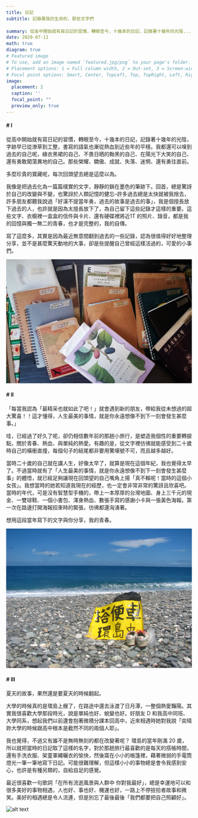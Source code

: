 ```yaml
---
title: 日記
subtitle: 記錄著我的生命的，那些文字們

summary: 從高中開始就有寫日記的習慣，轉眼至今，十幾本的日記，記錄著十幾年的光陰...
date: 2020-07-11
math: true
diagram: true
# Featured image
# To use, add an image named `featured.jpg/png` to your page's folder.
# Placement options: 1 = Full column width, 2 = Out-set, 3 = Screen-width
# Focal point options: Smart, Center, TopLeft, Top, TopRight, Left, Right, BottomLeft, Bottom, BottomRight
image:
  placement: 2
  caption: ''
  focal_point: ""
  preview_only: true
---
```



#### # I
從高中開始就有寫日記的習慣，轉眼至今，十幾本的日記，記錄著十幾年的光陰，字跡早已從潦草到工整，書寫的語氣也漸從熱血到近些年的平穩。我都還可以嗅到過去的自己呢，綠衣黑裙的自己、不畏日晒的黝黑的自己、在陽光下大笑的自己、還有勇敢闖蕩異地的自己。那些榮耀、驕傲、成就、失落、迷惘、還有勇往直前。

多麼珍貴的寶藏呢，每次回頭望去總是這麼以為。

我像是把過去化為一篇篇樸實的文字，靜靜的鎖在墨色的筆跡下。回首，總是驚訝於自己的改變與不變，也驚訝於人類記憶的健忘–許多過去總是太快就被我捨去，許多朋友都聽我說過「好漢不提當年勇，過去的故事是過去的事」，我是個擅長放下過去的人，也許就是因為太擅長放下了，為自己留下這些記錄才這樣的重要。這些文字、衣櫥裡一盒盒的信件與卡片、還有硬碟裡將近1T 的照片、錄音，都是我的回憶與獨一無二的青春，也才是完整的，我的自傳。

寫了這麼多，其實是因為最近無意間翻到過去的一些記錄，認為很值得好好地整理分享，並不是甚麼驚天動地的大事，卻是些提醒自己曾經這樣活過的，可愛的小事們。

![alt text](featured.JPG "")

#### # II
「每當我認為「最精采也就如此了吧！」就會遇到新的朋友，帶給我從未想過的超大驚喜！！這才懂得，人生最美的事情，就是你永遠想像不到下一刻會發生甚麼事。」

哇，已經過了好久了呢，卻仍相信數年前的那趟小旅行，是塑造我個性的重要轉捩點，關於青春、熱血、與單純的熱愛。有趣的是，從文字裡彷彿就能感受到二十歲時自己的橫衝直撞，每個句子的結尾都非要用驚嘆號不可，而且越多越好。

當時二十歲的自己就在講人生，好像太早了，就算是現在這個年紀，我也覺得太早了。不過當時就有了「人生最美的事情，就是你永遠想像不到下一刻會發生甚麼事」的體悟，就已經足夠讓現在回頭望的自己嘴角上揚「真不賴呢！當時的這個小女孩」。我想當時的她若知道我現在的經歷，也一定會非常非常的驚訝且欣喜吧。
當時的年代，可是沒有智慧型手機的，帶上一本厚厚的台灣地圖、身上三千元的現金、一雙球鞋、一個小書包、渾身熱血、數張手寫的感謝小卡與一張黃色海報。第一次在路邊打開海報招車時的緊張，彷彿都還洶湧著。

想用這段當年寫下的文字與你分享，我的青春。

![alt text](IMG_1111.JPG "")

#### # III

夏天的故事，果然還是要夏天的時候翻起。

大學的時候真的是環島上癮了，在路途中還去泳渡了日月潭，一整個熱愛豔陽。其實我很喜歡大學那段時光，說是單純也好、蛻變也好。好朋友 D 和我高中同班、大學同系，想起我們以前還會抱著微積分課本回高中，近來相遇時她對我說「奕晴妳大學的時候跟高中根本是截然不同的兩個人耶」。

我也覺得，不過又有誰不是無時無刻的都在改變著呢？
環島的當年剛滿 20 歲，所以就把當時的日記取了這樣的名字，對於那趟旅行最喜歡的是每天的搭帳時間，還有手洗衣服、架童軍繩曬衣的愉快，然後窩在小小的帳篷裡，藉著微弱的手電筒燈光一筆一筆地寫下日記。可能很難理解，但這樣小小的事物總是會令我感到安心，也許是有種另類的，自給自足的感覺。

最近很喜歡一句歌詞「在所有流逝風景與人群中 你對我最好」，總是幸運地可以和很多美好的事物相遇，人也好、事也好、機運也好，一路上不停撿拾者故事和微笑。美好的相遇總是令人流連，但是別忘了最後最後「我們都要把自己照顧好」。


![alt text](IMG_5200.JPG "")
